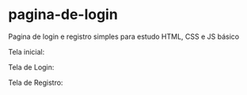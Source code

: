 # pagina-de-login
Pagina de login e registro simples para estudo HTML, CSS e JS básico 


Tela inicial: 




Tela de Login:



Tela de Registro: 
